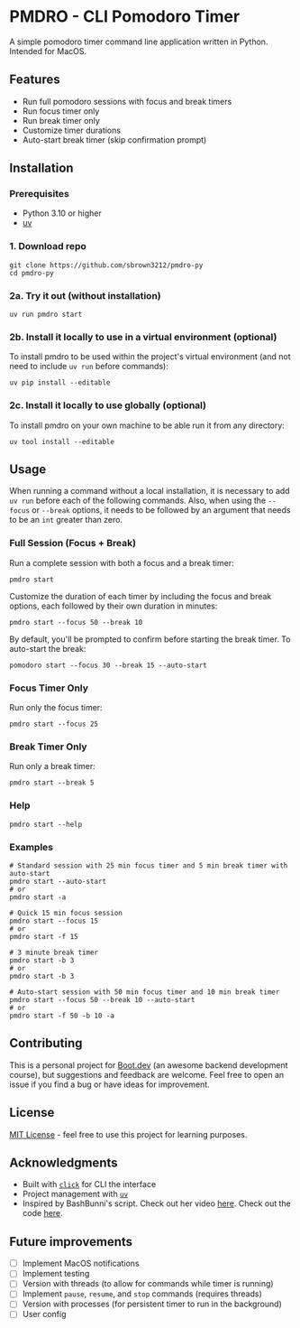 # PMDRO - CLI Pomodoro Timer

A simple pomodoro timer command line application written in Python. Intended for MacOS.

## Features

- Run full pomodoro sessions with focus and break timers
- Run focus timer only
- Run break timer only
- Customize timer durations
- Auto-start break timer (skip confirmation prompt)

## Installation

### Prerequisites

- Python 3.10 or higher
- [uv](https://github.com/astral-sh/uv)

### 1. Download repo

```
git clone https://github.com/sbrown3212/pmdro-py
cd pmdro-py
```

### 2a. Try it out (without installation)

```
uv run pmdro start
```

### 2b. Install it locally to use in a virtual environment (optional)

To install pmdro to be used within the project's virtual environment (and not need to include `uv run` before commands):

```
uv pip install --editable
```

### 2c. Install it locally to use globally (optional)

To install pmdro on your own machine to be able run it from any directory:

```
uv tool install --editable
```

## Usage

When running a command without a local installation, it is necessary to add `uv run` before each of the following commands. Also, when using the `--focus` or `--break` options, it needs to be followed by an argument that needs to be an `int` greater than zero.

### Full Session (Focus + Break)

Run a complete session with both a focus and a break timer:

```
pmdro start
```

Customize the duration of each timer by including the focus and break options, each followed by their own duration in minutes:

```
pmdro start --focus 50 --break 10
```

By default, you'll be prompted to confirm before starting the break timer. To auto-start the break:

```
pomodoro start --focus 30 --break 15 --auto-start
```

### Focus Timer Only

Run only the focus timer:

```
pmdro start --focus 25
```

### Break Timer Only

Run only a break timer:

```
pmdro start --break 5
```

### Help

```
pmdro start --help
```

### Examples

```
# Standard session with 25 min focus timer and 5 min break timer with auto-start
pmdro start --auto-start
# or
pmdro start -a

# Quick 15 min focus session
pmdro start --focus 15
# or
pmdro start -f 15

# 3 minute break timer
pmdro start -b 3
# or
pmdro start -b 3

# Auto-start session with 50 min focus timer and 10 min break timer
pmdro start --focus 50 --break 10 --auto-start
# or
pmdro start -f 50 -b 10 -a
```

<!-- ## Development -->
<!---->
<!-- ### Setup Development Environment -->
<!---->
<!-- Clone the repo: -->
<!---->
<!-- ``` -->
<!-- git clone https://github.com/sbrown3212/pmdro-py -->
<!-- cd pmdro-py -->
<!-- ``` -->
<!---->
<!-- Create virtual environment and install dependencies: -->
<!---->
<!-- ``` -->
<!-- uv sync -->
<!-- ``` -->
<!---->
<!-- Install in editable mode (optional): -->
<!---->
<!-- ``` -->
<!-- uv pip install -e -->
<!-- ``` -->
<!---->
<!-- ### Running Tests -->

## Contributing

This is a personal project for [Boot.dev](https://boot.dev) (an awesome backend development course), but suggestions and feedback are welcome. Feel free to open an issue if you find a bug or have ideas for improvement.

## License

[MIT License](LICENSE) - feel free to use this project for learning purposes.

## Acknowledgments

- Built with [`click`](https://click.palletsprojects.com/en/stable/) for CLI the interface
- Project management with [`uv`](https://github.com/astral-sh/uv)
- Inspired by BashBunni's script. Check out her video [here](https://www.youtube.com/watch?v=GfQjJBtO-8Y). Check out the code [here](https://gist.github.com/bashbunni/f6b04fc4703903a71ce9f70c58345106).

<!-- --- -->
<!---->
<!-- ### Start a timer -->
<!---->
<!-- #### To run the default timer -->
<!---->
<!-- ``` -->
<!-- pmdro start -->
<!-- ``` -->
<!---->
<!-- This will run a session with a focus timer of 25 minutes and a focus timer of 5 minutes. Once the focus timer is completed, the user will be prompted to confirm to start the break timer. -->
<!---->
<!-- #### To specify timer type and duration -->
<!---->
<!-- ``` -->
<!-- pmdro start --focus 50 --break 10 -->
<!-- ``` -->
<!---->
<!-- To specify the duration of each timer, include the option for the desired timer (`--focus` or `-f`, `--break` or `-b`) followed by the integer of the desired timer duration in minutes. Include both options (followed by their respective arguments) to include both timers in the session. To only include one of the timers in a session, only provide the respective option and argument. -->
<!---->
<!-- #### Auto start break timer -->
<!---->
<!-- By default, when a session includes both a focus and a default timer, the user will be prompted with a confirmation to start the break timer. To automatically begin the break timer without confirmation once the focus timer begins, include `-a` or `--auto-break` in the command. For example: -->
<!---->
<!-- ``` -->
<!-- pmdro start -a -->
<!---->
<!-- # or -->
<!---->
<!-- pmdro start -f 50 -b 10 --auto-break -->
<!-- ``` -->
<!---->
<!-- ## Difficulties/Learning experiences -->
<!---->
<!-- I ran into a quite a few road blocks with this project. -->
<!---->
<!-- ### Processes -->
<!---->
<!-- At first I wanted to have a timer that ran in the background, with the ability to check the status with a command, and upon the timer completing, a system and or terminal notification would be triggered. This would allow the terminal to continue to be used (or closed) without interrupting the timer. But this required state to be stored somehow, and so I began to try implement to implement a way to save state to a file. -->
<!---->
<!-- Then I realized that I would need to figure out how to manage processes, since all of this would be running in the background. I had never done anything like this before, and quickly became something bigger than would take in the amount of time that I was intended to spend for the Boot.dev personal project. -->
<!---->
<!-- ### Threads -->
<!---->
<!-- When trying to set more realistic expectations for this project, I decided to put application persistence on hold. Instead, I focused on setting up logic to be able to use other commands like `pause`, `resume`, and `stop`. This is where I quickly found my next road block. I tried to go about storing timer state in a class, but quickly found out that there would not be a way to have the different `click` commands use the same timer class instance. Which meant that I would need to implement a state file system like I had tried to do when using processes for persistence. -->
<!---->
<!-- ### Over-engineering/Scope creep -->
<!---->
<!-- By this point, I had already passed the amount of time recommended to spend on the project from the Boot.dev requirements. And, I still didn't have anything close to a working timer. Everything I had worked on so far was related to storing state (and even user config stuff to be able to set default timer length, etc.). So I decided to pivot and just see if I could get a basic `while` loop timer to run the way I liked. I eventually got there, but it was actually a lot more difficult than I was expecting. -->
<!---->
<!-- ### The wrong tool for the job -->
<!---->
<!-- It turns out, the `progresbar` utility from `click` is more intended for things that are to be iterated over, rather and a timer with continuous updates. I eventually made something that works, but it isn't ideal and has a lot of room for improvement. -->
<!---->
<!-- ### You don't know what you don't know -->
<!---->
<!-- There were a lot of things that I just wasn't familiar with. My understanding of when and how to use processes and threads is lacking. So, knowing when certain features would require the use of a background process or its own thread is a concept I am still trying to wrap my mind around. In future versions, I would like to explore using threads and processes, but for now, it was out of the scope of this project. -->
<!---->
<!-- Because I never got around to implementing threads or processes, I couldn't find a way to get other commands to work. So, unfortunately, there is no way to pause and resume the timer (for now). -->
<!---->
<!-- Another thing that caused me a lot of trouble was the `option`s for `click` commands. I was trying to use an option for the focus timer duration, and another for the break timer duration. I tried to implement a way to use the default duration for the respective timer while still allowing a way to either use the default duration or specify a custom duration. To do this, I tried to implement the following using `click` `option`s: -->
<!---->
<!-- - `-f` would only run a focus timer of the default focus timer duration. -->
<!-- - `-f 50` would only run a focus timer for the duration (in minutes) specified by the user. -->
<!-- - `-b` would only run a break timer of the default break timer duration. -->
<!-- - `-b 10` would only run a break timer for the duration specified by the user. -->
<!-- - `-f -b` would run both a focus and a break timer of their respective default durations. -->
<!-- - `-f 50 -b 10` would run both a focus and a break timer with a duration specified by the user. -->
<!---->
<!-- I was unable to figure out how to do this because in order to have the `option` behave as a flag (by setting `is_flag=True`), it no longer accepted an argument. And when setting `is_flag=False`, it expected an argument and would throw an error if there wasn't one. Because my exposure to CLI tools is currently lacking, I am not sure if this type of behaviour is frowned upon, or if this type of functionality just isn't built into `click`. Or maybe I just need to dive deeper into the docs. -->
<!---->
<!-- And finally, I wanted to implement system notifications, but without installing any other external dependencies. Because I use MacOS, this is what I prioritized. I tried doing this using `os.system` and `subprocess.run` that would run a `osascript` to display a notification, but I could never get it to work. For what its worth, I tried running the same `osascript` command on a friend's MacBook and it worked as expected. I spent hours searching through the options in the notifications settings to find what was wrong, but I was unsuccessful at finding the cause of the problem. So, I decided not to include system notifications in the current version as I would not be able to test it. -->

## Future improvements

- [ ] Implement MacOS notifications
- [ ] Implement testing
- [ ] Version with threads (to allow for commands while timer is running)
- [ ] Implement `pause`, `resume`, and `stop` commands (requires threads)
- [ ] Version with processes (for persistent timer to run in the background)
- [ ] User config
